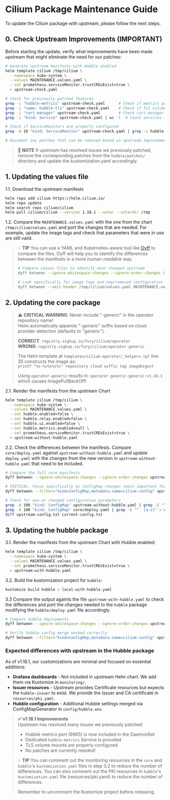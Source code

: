 # Cilium Package Maintenance Guide

To update the Cilium package with upstream, please follow the next steps.

## 0. Check Upstream Improvements (IMPORTANT)

Before starting the update, verify what improvements have been made upstream that might eliminate the need for our patches:

```bash
# Generate upstream manifests with Hubble enabled
helm template cilium /tmp/cilium \
  --namespace kube-system \
  --values MAINTENANCE.values.yaml \
  --set prometheus.serviceMonitor.trustCRDsExist=true \
  > upstream-check.yaml

# Check for previously patched features
grep -i "hubble-metrics" upstream-check.yaml      # Check if metrics port is provided
grep -i "name: hubble-tls" upstream-check.yaml    # Check if TLS volumes are configured
grep -i "cert-manager" upstream-check.yaml        # Check cert-manager integration level
grep -i "kind: Service" upstream-check.yaml | wc -l  # Count services (look for hubble-metrics service)

# Check if ServiceMonitors are properly configured
grep -A 10 "kind: ServiceMonitor" upstream-check.yaml | grep -i hubble

# Document any patches that can be removed based on upstream improvements
```

> 📝 **NOTE**
> If upstream has resolved issues we previously patched, remove the corresponding patches from the `hubble/patches/` directory and update the kustomization.yaml accordingly.

## 1. Updating the values file

1.1. Download the upstream manifests

```bash
helm repo add cilium https://helm.cilium.io/
helm repo update
helm search repo cilium/cilium
helm pull cilium/cilium --version 1.18.1 --untar --untardir /tmp
```

1.2. Compare the `MAINTENANCE.values.yaml` with the one from the chart `/tmp/cilium/values.yaml` and port the changes that are needed. For example, update the image tags and check that parameters that were in use are still valid.

> 💡 **TIP**
> You can use a YAML and Kubernetes-aware tool like [Dyff](https://github.com/homeport/dyff) to compare the files. Dyff will help you to identify the differences between the manifests in a more human-readable way.
>
> ```bash
> # Compare values files to identify what changed upstream
> dyff between --ignore-whitespace-changes --ignore-order-changes /tmp/cilium/values.yaml MAINTENANCE.values.yaml
> 
> # Look specifically for image tags and new/removed configuration options
> dyff between --omit-header /tmp/cilium/values.yaml MAINTENANCE.values.yaml | grep -E "(image|tag|version)"
> ```

## 2. Updating the core package

> ⚠️ **CRITICAL WARNING**: Never include "-generic" in the operator repository name!  
> Helm automatically appends "-generic" suffix based on cloud provider detection (defaults to "generic").  
> 
> **CORRECT**: `registry.sighup.io/fury/cilium/operator`  
> **WRONG**: `registry.sighup.io/fury/cilium/operator-generic`  
> 
> The Helm template at `templates/cilium-operator/_helpers.tpl` line 35 constructs the image as:  
> `printf "%s-%s%s%s%s" repository cloud suffix tag imageDigest`  
> 
> Using `operator-generic` results in: `operator-generic-generic:v1.18.1` which causes ImagePullBackOff!

2.1. Render the manifests from the upstream Chart

```bash
helm template cilium /tmp/cilium \
  --namespace kube-system \
  --values MAINTENANCE.values.yaml \
  --set hubble.enabled=false \
  --set hubble.relay.enabled=false \
  --set hubble.ui.enabled=false \
  --set hubble.metrics.enabled=null \
  --set prometheus.serviceMonitor.trustCRDsExist=true \
  > upstream-without-hubble.yaml
```

2.2. Check the differences between the manifests. Compare `core/deploy.yaml` against `upstream-without-hubble.yaml` and update `deploy.yaml` with the changes from the new version in `upstream-without-hubble.yaml` that need to be included.

```bash
# Compare the full core manifests
dyff between --ignore-whitespace-changes --ignore-order-changes upstream-without-hubble.yaml core/deploy.yaml

# CRITICAL: Focus specifically on ConfigMap changes (most important for functionality)
dyff between --filter="kind=ConfigMap,metadata.name=cilium-config" upstream-without-hubble.yaml core/deploy.yaml

# Check for new or changed configuration parameters
grep -A 100 "kind: ConfigMap" upstream-without-hubble.yaml | grep -E "^  [a-z]" > upstream-config.txt
grep -A 100 "kind: ConfigMap" core/deploy.yaml | grep -E "^  [a-z]" > current-config.txt
diff upstream-config.txt current-config.txt
```

## 3. Updating the hubble package

3.1. Render the manifests from the upstream Chart with Hubble enabled:

```bash
helm template cilium /tmp/cilium \
  --namespace kube-system \
  --values MAINTENANCE.values.yaml \
  --set prometheus.serviceMonitor.trustCRDsExist=true \
  > upstream-with-hubble.yaml
```

3.2. Build the kustomization project for `hubble`:

```bash
kustomize build hubble > local-with-hubble.yaml
```

3.3  Compare the output againts the file `upstream-with-hubble.yaml` to check the differences and port the changes needed to the `hubble` package modifying the `hubble/deploy.yaml` file accordingly.

```bash
# Compare hubble deployments 
dyff between --ignore-whitespace-changes --ignore-order-changes upstream-with-hubble.yaml local-with-hubble.yaml

# Verify hubble config merge worked correctly
dyff between --filter="kind=ConfigMap,metadata.name=cilium-config" upstream-with-hubble.yaml local-with-hubble.yaml
```

### Expected differences with upstream in the Hubble package

As of v1.18.1, our customizations are minimal and focused on essential additions:

- **Grafana dashboards** - Not included in upstream Helm chart. We add them via Kustomize in `monitoring/`.
- **Issuer resources** - Upstream provides Certificate resources but expects the `hubble-issuer` to exist. We provide the Issuer and CA certificate in `resources/pki.yaml`.
- **Hubble configuration** - Additional Hubble settings merged via ConfigMapGenerator in `config/hubble.env`.

> **✅ v1.18.1 Improvements**  
> Upstream has resolved many issues we previously patched:
> - Hubble metrics port (9965) is now included in the DaemonSet
> - Dedicated `hubble-metrics` Service is provided
> - TLS volume mounts are properly configured
> - No patches are currently needed!

> 💡 **TIP**
> You can comment out the monitoring resources in the `core` and `hubble`'s `kustomization.yaml` files in step 3.2 to reduce the number of differences.
> You can also comment out the PKI resources in `hubble`'s `kustomization.yaml` file (resources/pki.yaml) to reduce the number of differences.
>
> Remember to uncomment the Kustomize project before releasing.
